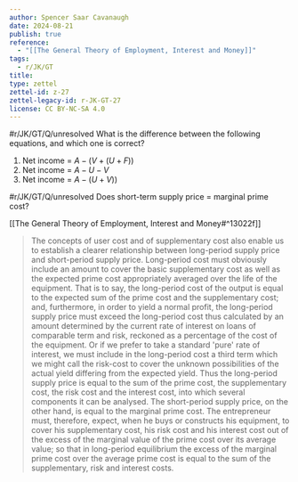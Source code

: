 ```yaml
---
author: Spencer Saar Cavanaugh
date: 2024-08-21
publish: true
reference:
  - "[[The General Theory of Employment, Interest and Money]]"
tags:
  - r/JK/GT
title:
type: zettel
zettel-id: z-27
zettel-legacy-id: r-JK-GT-27
license: CC BY-NC-SA 4.0
---
```


#r/JK/GT/Q/unresolved What is the difference between the following equations, and which one is correct?

1. Net income = $A - (V + (U + F))$
2. Net income = $A - U - V$
3. Net income = $A - (U + V))$

#r/JK/GT/Q/unresolved Does short-term supply price = marginal prime cost?

[[The General Theory of Employment, Interest and Money#^13022f]]

> The concepts of user cost and of supplementary cost also enable us to establish a clearer relationship between long-period supply price and short-period supply price. Long-period cost must obviously include an amount to cover the basic supplementary cost as well as the expected prime cost appropriately averaged over the life of the equipment. That is to say, the long-period cost of the output is equal to the expected sum of the prime cost and the supplementary cost; and, furthermore, in order to yield a normal profit, the long-period supply price must exceed the long-period cost thus calculated by an amount determined by the current rate of interest on loans of comparable term and risk, reckoned as a percentage of the cost of the equipment. Or if we prefer to take a standard 'pure' rate of interest, we must include in the long-period cost a third term which we might call the risk-cost to cover the unknown possibilities of the actual yield differing from the expected yield. Thus the long-period supply price is equal to the sum of the prime cost, the supplementary cost, the risk cost and the interest cost, into which several components it can be analysed. The short-period supply price, on the other hand, is equal to the marginal prime cost. The entrepreneur must, therefore, expect, when he buys or constructs his equipment, to cover his supplementary cost, his risk cost and his interest cost out of the excess of the marginal value of the prime cost over its average value; so that in long-period equilibrium the excess of the marginal prime cost over the average prime cost is equal to the sum of the supplementary, risk and interest costs.
